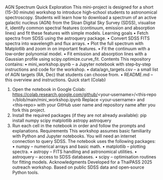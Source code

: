 AGN Spectrum Quick Exploration
This mini-project is designed for a short (15–30 minute) workshop to introduce high‑school students to astronomical spectroscopy. Students will learn how to download a spectrum of an active galactic nucleus (AGN) from the Sloan Digital Sky Survey (SDSS), visualise it, identify common spectral features (continuum, emission and absorption lines) and fit these features with simple models.
Learning goals
•	Fetch spectra from SDSS using the astroquery package.
•	Convert SDSS FITS spectra into wavelength and flux arrays.
•	Plot the full spectrum with Matplotlib and zoom in on important features.
•	Fit the continuum with a low‑order polynomial model.
•	Fit emission and absorption lines with a Gaussian profile using scipy.optimize.curve_fit.
Contents
This repository contains:
•	mini_workshop.ipynb – a Jupyter notebook with step‑by‑step instructions and code for the workshop.
•	data/agn_targets.csv – a small list of AGN targets (RA, Dec) that students can choose from.
•	README.md – this overview and instructions.
Quick start (Colab)
1.	Open the notebook in Google Colab:
https://colab.research.google.com/github/<your‑username>/<this‑repo>/blob/main/mini_workshop.ipynb
Replace <your‑username> and <this‑repo> with your GitHub user name and repository name after you fork this project.
2.	Install the required packages (if they are not already available):
pip install numpy scipy matplotlib astropy astroquery
1.	Run each cell in the notebook in order and follow the prompts and explanations.
Requirements
This workshop assumes basic familiarity with Python and Jupyter notebooks. You will need an internet connection to query SDSS. The notebook uses the following packages:
•	numpy – numerical arrays and basic math.
•	matplotlib – plotting spectra.
•	astropy – FITS handling and astronomical utilities.
•	astroquery – access to SDSS databases.
•	scipy – optimisation routines for fitting models.
Acknowledgments
Developed for a ThaiPASS 2025 outreach workshop. Based on public SDSS data and open‑source Python tools.
 
